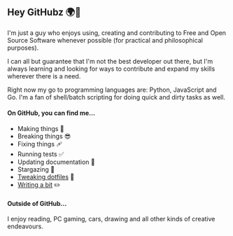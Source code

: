 ## Hey GitHubz 🌍👋

I'm just a guy who enjoys using, creating and contributing to Free and Open Source Software whenever possible (for practical and philosophical purposes).

I can all but guarantee that I'm not the best developer out there, but I'm always learning and looking for ways to contribute and expand my skills wherever there is a need.

Right now my go to programming languages are: Python, JavaScript and Go. I'm a fan of shell/batch scripting for doing quick and dirty tasks as well.

#### On GitHub, you can find me...

- Making things 🧰
- Breaking things 😎
- Fixing things 🩹
- Running tests ✅
- Updating documentation 📝
- Stargazing 🌟
- [Tweaking dotfiles](https://github.com/lemonase/dotfiles) 📁
- [Writing a bit](https://jamesdixon.dev/posts/) ✏️

#### Outside of GitHub...

I enjoy reading, PC gaming, cars, drawing and all other kinds of creative endeavours.
